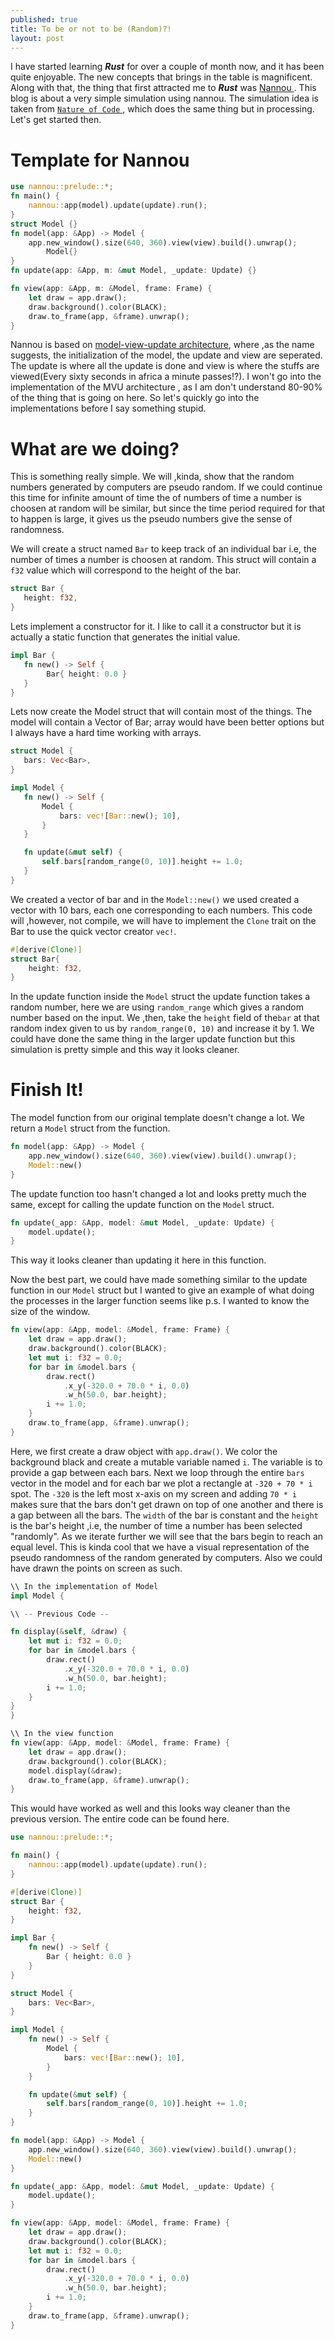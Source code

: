 ```yaml
---
published: true
title: To be or not to be (Random)?!
layout: post
---
```


I have started learning ***Rust*** for over a couple of month now, and it has been quite enjoyable. The new concepts that brings in the table is magnificent. Along with that, the thing that first attracted me to ***Rust*** was <a href="https://github.com/nannou-org/nannou">Nannou </a>. This blog is about a very simple simulation using nannou. The simulation idea is taken from <a href="https://natureofcode.com/">`Nature of Code` </a>, which does the same thing but in processing. Let's get started then.

# Template for Nannou

```rust
use nannou::prelude::*;
fn main() {
    nannou::app(model).update(update).run();
}
struct Model {}
fn model(app: &App) -> Model {
    app.new_window().size(640, 360).view(view).build().unwrap();
 		Model{}
}
fn update(app: &App, m: &mut Model, _update: Update) {}

fn view(app: &App, m: &Model, frame: Frame) {
    let draw = app.draw();
    draw.background().color(BLACK);
    draw.to_frame(app, &frame).unwrap();
}
```
Nannou is based on <a href="https://thomasbandt.com/model-view-update"> model-view-update architecture</a>, where ,as the name suggests, the initialization of the model, the update and view are seperated. The update is where all the update is done and view is where the stuffs are viewed(Every sixty seconds in africa a minute passes!?). I won't go into the implementation of the MVU architecture , as I am don't understand 80-90% of the thing that is going on here. So let's quickly go into the implementations before I say something stupid.

# What are we doing?
 This is something really simple. We will ,kinda, show that the random numbers generated by computers are pseudo random. If we could continue this time for infinite amount of time the of numbers of time a number is choosen at random will be similar, but since the time period required for that to happen is large, it gives us the pseudo numbers give the sense of randomness. 
 
 We will create a struct named `Bar`  to keep track of an individual bar i.e, the number of times a number is choosen at random. This struct will contain a `f32` value which will correspond to the height of the bar.
 
 ```rust
struct Bar {
	height: f32,
}
 ```
 Lets implement a constructor for it. I like to call it a constructor but it is actually a static function that generates the initial value.
 ```rust
impl Bar {
	fn new() -> Self {
		 Bar{ height: 0.0 }  
	}
}
 ```
 Lets now create the Model struct that will contain most of the things. The model will contain a Vector of Bar; array would have been better options but I always have a hard time working with arrays. 
 ```rust
struct Model {
    bars: Vec<Bar>,
}

impl Model {
    fn new() -> Self {
        Model {
            bars: vec![Bar::new(); 10],
        }
    }

    fn update(&mut self) {
        self.bars[random_range(0, 10)].height += 1.0;
    }
}
```
We created a vector of bar and in the `Model::new()` we used created a vector with 10 bars, each one corresponding to each numbers. This code will ,however, not compile, we will have to implement the `Clone` trait on the Bar to use the quick vector creator `vec!`.
```rust
#[derive(Clone)]
struct Bar{  
	height: f32,
}
```
In the update function inside the `Model`  struct the update function takes a random number, here we are using `random_range` which gives a random number based on the input. We ,then, take the `height`  field of the`bar` at that random index given to us by `random_range(0, 10)` and increase it by 1. We could have done the same thing in the larger update function but this simulation is pretty simple and this way it looks cleaner.  


# Finish It!
The model function from our original template doesn't change a lot. We return a `Model` struct from the function.
```rust
fn model(app: &App) -> Model {
    app.new_window().size(640, 360).view(view).build().unwrap();
    Model::new()
}
```
The update function too hasn't changed a lot and looks pretty much the same, except for calling the update function on the `Model` struct.
```rust
fn update(_app: &App, model: &mut Model, _update: Update) {
    model.update();
}
```
This way it looks cleaner than updating it here in this function.

Now the best part, we could have made something similar to the update function in our `Model` struct but I wanted to give an example of what doing the processes in the larger function seems like p.s. I wanted to know the size of the window. 
```rust
fn view(app: &App, model: &Model, frame: Frame) {
    let draw = app.draw();
    draw.background().color(BLACK);
    let mut i: f32 = 0.0;
    for bar in &model.bars {
        draw.rect()
            .x_y(-320.0 + 70.0 * i, 0.0)
            .w_h(50.0, bar.height);
        i += 1.0;
    }
    draw.to_frame(app, &frame).unwrap();
}
```
Here, we first create a draw object with `app.draw()`. We color the background black and create a mutable variable named `i`.  The variable is to provide a gap between each bars. Next we loop through the entire `bars` vector in the model and for each bar we plot a rectangle at `-320 + 70 * i` spot. The `-320` is the left most x-axis on my screen and adding `70 * i` makes sure that the bars don't get drawn on top of one another and there is a gap between all the bars. The `width` of the bar is constant and the `height` is the bar's height ,i.e, the number of time a number has been selected "randomly". As we iterate further we will see that the bars begin to reach an equal level. This is kinda cool that we have a visual representation of the pseudo randomness of the random generated by computers. Also we could have drawn the points on screen as such.
```rust
\\ In the implementation of Model
impl Model {

\\ -- Previous Code --

fn display(&self, &draw) {
	let mut i: f32 = 0.0;
	for bar in &model.bars {
        draw.rect()
            .x_y(-320.0 + 70.0 * i, 0.0)
            .w_h(50.0, bar.height);
        i += 1.0;
    }
}
}

\\ In the view function
fn view(app: &App, model: &Model, frame: Frame) {
    let draw = app.draw();
    draw.background().color(BLACK);
    model.display(&draw);
    draw.to_frame(app, &frame).unwrap();
}
```
This would have worked as well and this looks way cleaner than the previous version. The entire code can be found here.
```rust
use nannou::prelude::*;

fn main() {
    nannou::app(model).update(update).run();
}

#[derive(Clone)]
struct Bar {
    height: f32,
}

impl Bar {
    fn new() -> Self {
        Bar { height: 0.0 }
    }
}

struct Model {
    bars: Vec<Bar>,
}

impl Model {
    fn new() -> Self {
        Model {
            bars: vec![Bar::new(); 10],
        }
    }

    fn update(&mut self) {
        self.bars[random_range(0, 10)].height += 1.0;
    }
}

fn model(app: &App) -> Model {
    app.new_window().size(640, 360).view(view).build().unwrap();
    Model::new()
}

fn update(_app: &App, model: &mut Model, _update: Update) {
    model.update();
}

fn view(app: &App, model: &Model, frame: Frame) {
    let draw = app.draw();
    draw.background().color(BLACK);
    let mut i: f32 = 0.0;
    for bar in &model.bars {
        draw.rect()
            .x_y(-320.0 + 70.0 * i, 0.0)
            .w_h(50.0, bar.height);
        i += 1.0;
    }
    draw.to_frame(app, &frame).unwrap();
}
```
